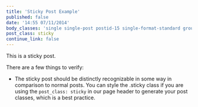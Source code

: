 ```yaml
---
title: 'Sticky Post Example'
published: false
date: '14:55 07/11/2014'
body_classes: 'single single-post postid-15 single-format-standard group-blog'
post_class: sticky
continue_link: false
---
```


This is a sticky post.

There are a few things to verify:

* The sticky post should be distinctly recognizable in some way in comparison to normal posts. You can style the .sticky class if you are using the ```post_class: sticky``` in our page header to generate your post classes, which is a best practice.
